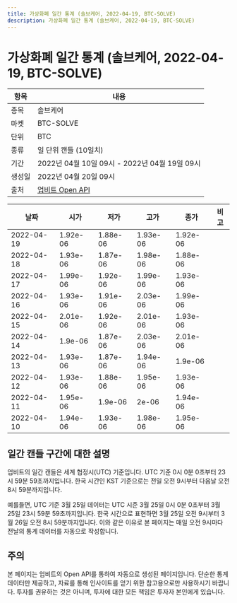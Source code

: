 ```yaml
---
title: 가상화폐 일간 통계 (솔브케어, 2022-04-19, BTC-SOLVE)
description: 가상화폐 일간 통계 (솔브케어, 2022-04-19, BTC-SOLVE)
---
```



가상화폐 일간 통계 (솔브케어, 2022-04-19, BTC-SOLVE)
===

|항목|내용|
|--|--|
|종목|솔브케어|
|마켓|BTC-SOLVE|
|단위|BTC|
|종류|일 단위 캔들 (10일치)|
|기간|2022년 04월 10일 09시 - 2022년 04월 19일 09시|
|생성일|2022년 04월 20일 09시|
|출처|[업비트 Open API](https://docs.upbit.com)|


|날짜|시가|저가|고가|종가|비고|
|--|--|--|--|--|--|
|2022-04-19|1.92e-06|1.88e-06|1.93e-06|1.92e-06|    |
|2022-04-18|1.93e-06|1.87e-06|1.98e-06|1.88e-06|    |
|2022-04-17|1.99e-06|1.92e-06|1.99e-06|1.93e-06|    |
|2022-04-16|1.93e-06|1.91e-06|2.03e-06|1.99e-06|    |
|2022-04-15|2.01e-06|1.92e-06|2.01e-06|1.93e-06|    |
|2022-04-14|1.9e-06|1.87e-06|2.03e-06|2.01e-06|    |
|2022-04-13|1.93e-06|1.87e-06|1.94e-06|1.9e-06|    |
|2022-04-12|1.93e-06|1.88e-06|1.95e-06|1.93e-06|    |
|2022-04-11|1.95e-06|1.9e-06|2e-06|1.94e-06|    |
|2022-04-10|1.94e-06|1.93e-06|1.98e-06|1.95e-06|    |


일간 캔들 구간에 대한 설명
---


업비트의 일간 캔들은 세계 협정시(UTC) 기준입니다. 
UTC 기준 0시 0분 0초부터 23시 59분 59초까지입니다. 
한국 시간인 KST 기준으로는 전일 오전 9시부터 다음날 오전 8시 59분까지입니다. 


예를들면, UTC 기준 3월 25일 데이터는 UTC 시준 3월 25일 0시 0분 0초부터 3월 25일 23시 59분 59초까지입니다. 
한국 시간으로 표현하면 3월 25일 오전 9시부터 3월 26일 오전 8시 59분까지입니다. 
이와 같은 이유로 본 페이지는 매일 오전 9시마다 전날의 통계 데이터를 자동으로 작성합니다. 


주의
---


본 페이지는 업비트의 Open API를 통하여 자동으로 생성된 페이지입니다. 
단순한 통계 데이터만 제공하고, 자료를 통해 인사이트를 얻기 위한 참고용으로만 사용하시기 바랍니다. 
투자를 권유하는 것은 아니며, 투자에 대한 모든 책임은 투자자 본인에게 있습니다. 

